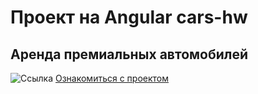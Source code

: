 # Проект на Angular cars-hw
## Аренда премиальных автомобилей
![[Ссылка](assets/img/car.png)](https://answer-0885.github.io/cars-hw/)
[Ознакомиться с проектом](https://answer-0885.github.io/cars-hw/)

